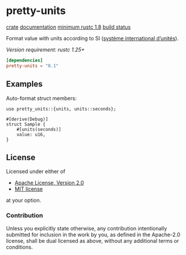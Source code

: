 <!-- cargo-sync-readme start -->

# pretty-units

[crate](https://crates.io/crates/pretty-units)
[documentation](https://docs.rs/pretty-units)
[minimum rustc 1.8](https://rust-lang.github.io/rfcs/2495-min-rust-version.html)
[build status](https://github.com/u0xy/pretty-units/actions)


Format value with units according to SI ([système international d’unités](https://en.wikipedia.org/wiki/International_System_of_Units)).

_Version requirement: rustc 1.25+_

```toml
[dependencies]
pretty-units = "0.1"
```


## Examples

Auto-format struct members:

```rust,ignore
use pretty_units::{units, units::seconds};

#[derive(Debug)]
struct Sample {
    #[units(seconds)]
    value: u16,
}
```


## License

Licensed under either of

 * [Apache License, Version 2.0](http://www.apache.org/licenses/LICENSE-2.0)
 * [MIT license](http://opensource.org/licenses/MIT)

at your option.


### Contribution

Unless you explicitly state otherwise, any contribution intentionally submitted
for inclusion in the work by you, as defined in the Apache-2.0 license, shall
be dual licensed as above, without any additional terms or conditions.

<!-- cargo-sync-readme end -->
